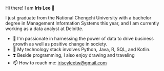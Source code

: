 Hi there! I am <b> Iris Lee </b> 👋

I just graduate from the National Chengchi University with a bachelor degree in Management Information Systems this year, and I am currently working as a data analyst at Deloitte.

- 💪 I'm passionate in harnessing the power of data to drive business growth as well as positive change in society.
- 🧰 My technology stack involves Python, Java, R, SQL, and Kotlin.
- ❣️ Beside programming, I also enjoy drawing and traveling
- 📫 How to reach me: iriscyleetw@gmail.com


